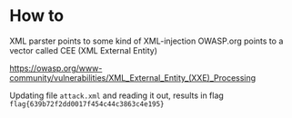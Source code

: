 # How to

XML parster points to some kind of XML-injection
OWASP.org points to a vector called CEE (XML External Entity)

https://owasp.org/www-community/vulnerabilities/XML_External_Entity_(XXE)_Processing

Updating file `attack.xml` and reading it out, results in flag `flag{639b72f2dd0017f454c44c3863c4e195}`